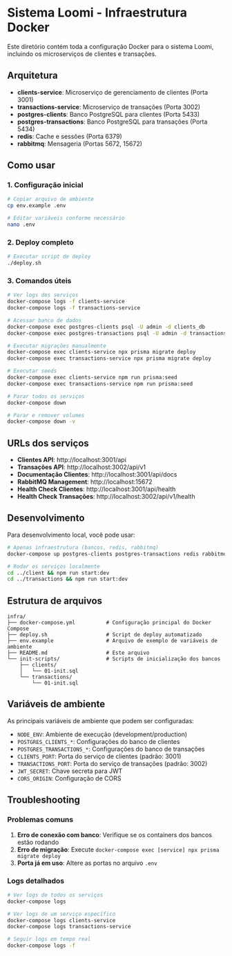 # Sistema Loomi - Infraestrutura Docker

Este diretório contém toda a configuração Docker para o sistema Loomi, incluindo os microserviços de clientes e transações.

## Arquitetura

- **clients-service**: Microserviço de gerenciamento de clientes (Porta 3001)
- **transactions-service**: Microserviço de transações (Porta 3002)
- **postgres-clients**: Banco PostgreSQL para clientes (Porta 5433)
- **postgres-transactions**: Banco PostgreSQL para transações (Porta 5434)
- **redis**: Cache e sessões (Porta 6379)
- **rabbitmq**: Mensageria (Portas 5672, 15672)

## Como usar

### 1. Configuração inicial

```bash
# Copiar arquivo de ambiente
cp env.example .env

# Editar variáveis conforme necessário
nano .env
```

### 2. Deploy completo

```bash
# Executar script de deploy
./deploy.sh
```

### 3. Comandos úteis

```bash
# Ver logs dos serviços
docker-compose logs -f clients-service
docker-compose logs -f transactions-service

# Acessar banco de dados
docker-compose exec postgres-clients psql -U admin -d clients_db
docker-compose exec postgres-transactions psql -U admin -d transactions_db

# Executar migrações manualmente
docker-compose exec clients-service npx prisma migrate deploy
docker-compose exec transactions-service npx prisma migrate deploy

# Executar seeds
docker-compose exec clients-service npm run prisma:seed
docker-compose exec transactions-service npm run prisma:seed

# Parar todos os serviços
docker-compose down

# Parar e remover volumes
docker-compose down -v
```

## URLs dos serviços

- **Clientes API**: http://localhost:3001/api
- **Transações API**: http://localhost:3002/api/v1
- **Documentação Clientes**: http://localhost:3001/api/docs
- **RabbitMQ Management**: http://localhost:15672
- **Health Check Clientes**: http://localhost:3001/api/health
- **Health Check Transações**: http://localhost:3002/api/v1/health

## Desenvolvimento

Para desenvolvimento local, você pode usar:

```bash
# Apenas infraestrutura (bancos, redis, rabbitmq)
docker-compose up postgres-clients postgres-transactions redis rabbitmq

# Rodar os serviços localmente
cd ../client && npm run start:dev
cd ../transactions && npm run start:dev
```

## Estrutura de arquivos

```
infra/
├── docker-compose.yml          # Configuração principal do Docker Compose
├── deploy.sh                   # Script de deploy automatizado
├── env.example                 # Arquivo de exemplo de variáveis de ambiente
├── README.md                   # Este arquivo
└── init-scripts/               # Scripts de inicialização dos bancos
    ├── clients/
    │   └── 01-init.sql
    └── transactions/
        └── 01-init.sql
```

## Variáveis de ambiente

As principais variáveis de ambiente que podem ser configuradas:

- `NODE_ENV`: Ambiente de execução (development/production)
- `POSTGRES_CLIENTS_*`: Configurações do banco de clientes
- `POSTGRES_TRANSACTIONS_*`: Configurações do banco de transações
- `CLIENTS_PORT`: Porta do serviço de clientes (padrão: 3001)
- `TRANSACTIONS_PORT`: Porta do serviço de transações (padrão: 3002)
- `JWT_SECRET`: Chave secreta para JWT
- `CORS_ORIGIN`: Configuração de CORS

## Troubleshooting

### Problemas comuns

1. **Erro de conexão com banco**: Verifique se os containers dos bancos estão rodando
2. **Erro de migração**: Execute `docker-compose exec [service] npx prisma migrate deploy`
3. **Porta já em uso**: Altere as portas no arquivo `.env`

### Logs detalhados

```bash
# Ver logs de todos os serviços
docker-compose logs

# Ver logs de um serviço específico
docker-compose logs clients-service
docker-compose logs transactions-service

# Seguir logs em tempo real
docker-compose logs -f
```
